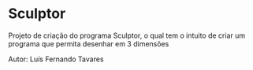 # Sculptor

Projeto de criação do programa Sculptor, o qual tem o intuito de criar um programa que permita desenhar em 3 dimensões

Autor: Luís Fernando Tavares
